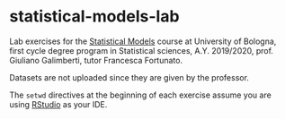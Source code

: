 # statistical-models-lab
Lab exercises for the [Statistical Models](https://www.unibo.it/it/didattica/insegnamenti/insegnamento/2019/403291) course at University of Bologna, first cycle degree program in Statistical sciences, A.Y. 2019/2020, prof. Giuliano Galimberti, tutor Francesca Fortunato.

Datasets are not uploaded since they are given by the professor.

The `setwd` directives at the beginning of each exercise assume you are using [RStudio](https://rstudio.com/) as your IDE.
